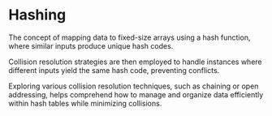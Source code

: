 # Hashing

The concept of mapping data to fixed-size arrays using a hash function, where similar inputs produce unique hash codes.

Collision resolution strategies are then employed to handle instances where different inputs yield the same hash code, preventing conflicts.

Exploring various collision resolution techniques, such as chaining or open addressing, helps comprehend how to manage and organize data efficiently within hash tables while minimizing collisions.
